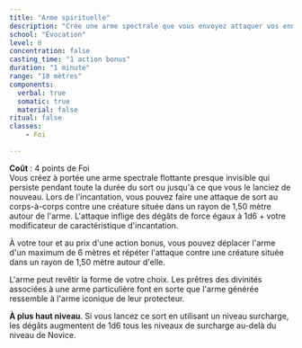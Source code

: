 ```yaml
---
title: "Arme spirituelle"
description: "Crée une arme spectrale que vous envoyez attaquer vos ennemis."
school: "Évocation"
level: 0
concentration: false
casting_time: "1 action bonus"
duration: "1 minute"
range: "18 mètres"
components:
  verbal: true
  somatic: true
  material: false
ritual: false
classes:
    - Foi

---
```

**Coût** : 4 points de Foi  
Vous créez à portée une arme spectrale flottante presque invisible qui persiste pendant toute la durée du sort ou jusqu'à ce que vous le lanciez de nouveau. Lors de l'incantation, vous pouvez faire une attaque de sort au corps-à-corps contre une créature située dans un rayon de 1,50 mètre autour de l'arme. L'attaque inflige des dégâts de force égaux à 1d6 + votre modificateur de caractéristique d'incantation.

À votre tour et au prix d'une action bonus, vous pouvez déplacer l'arme d'un maximum de 6 mètres et répéter l'attaque contre une créature située dans un rayon de 1,50 mètre autour d'elle.

L'arme peut revêtir la forme de votre choix. Les prêtres des divinités associées à une arme particulière font en sorte que l'arme générée ressemble à l'arme iconique de leur protecteur.

**À plus haut niveau**. Si vous lancez ce sort en utilisant un niveau surcharge, les dégâts augmentent de 1d6 tous les niveaux de surcharge au-delà du niveau de Novice.
